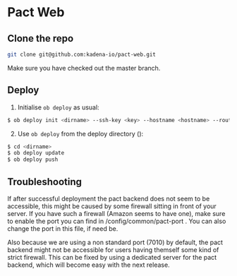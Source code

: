 # Pact Web

## Clone the repo

```bash
git clone git@github.com:kadena-io/pact-web.git
```

Make sure you have checked out the master branch.

## Deploy

1. Initialise `ob deploy` as usual:

```bash
$ ob deploy init <dirname> --ssh-key <key> --hostname <hostname> --route <URI> --admin-email <email>
```

2. Use `ob deploy` from the deploy directory (<dirname>):

```bash
$ cd <dirname>
$ ob deploy update
$ ob deploy push
```

## Troubleshooting

If after successful deployment the pact backend does not seem to be accessible, this might be caused by some firewall sitting in front of your server. If you have such a firewall (Amazon seems to have one), make sure to enable the port you can find in <dirname>/config/common/pact-port . You can also change the port in this file, if need be.

Also because we are using a non standard port (7010) by default, the pact backend might not be accessible for users having themself some kind of strict firewall. This can be fixed by using a dedicated server for the pact backend, which will become easy with the next release.
